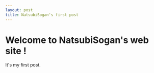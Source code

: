 ```yaml
---
layout: post
title: NatsubiSogan's first post
---
```


# Welcome to NatsubiSogan's web site !
It's my first post.
